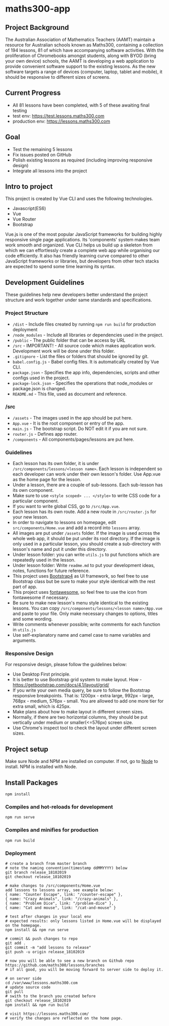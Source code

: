 # maths300-app

## Project Background
The Australian Association of Mathematics Teachers (AAMT) maintain a resource for Australian schools known as Maths300, containing a collection of 194 lessons, 81 of which have accompanying software activities. With the proliferation of Chromebooks amongst students, along with BYOD (bring your own device) schools, the AAMT is developing a web application to provide convenient software support to the existing lessons. As the new software targets a range of devices (computer, laptop, tablet and mobile), it should be responsive to different sizes of screens.

## Current Progress
* All 81 lessons have been completed, with 5 of these awaiting final testing
* test env: https://test.lessons.maths300.com
* production env: https://lessons.maths300.com

## Goal
* Test the remaining 5 lessons
* Fix issues posted on GitHub
* Polish existing lessons as required (including improving responsive design)
* Integrate all lessons into the project

## Intro to project
This project is created by Vue CLI and uses the following technologies.
* Javascript(ES6)
* Vue
* Vue Router
* Bootstrap

Vue.js is one of the most popular JavaScript frameworks for building highly responsive single page applications. Its 'components' system makes team work smooth and organized. Vue CLI helps us build up a skeleton from which we can effortlessly create a complete web app while organising our code efficiently. It also has friendly learning curve compared to other JavaScript frameworks or libraries, but developers from other tech stacks are expected to spend some time learning its syntax.

## Development Guidelines
These guidelines help new developers better understand the project structure and work together under same standards and specifications.

### Project Structure
* `/dist` - Include files created by running `npm run build` for production deployment
* `/node_modules` - Include all libraries or dependencies used in the project.
* `/public` - The public folder that can be access by URL
* `/src` - IMPORTANT! - All source code which makes application work. Development work will be done under this folder.
* `.gitignore` - List the files or folders that should be ignored by git.
* `babel.config.js` - Babel config files. It is automatically created by Vue CLI.
* `package.json` - Specifies the app info, dependencies, scripts and other configs used in the project.
* `package-lock.json` - Specifies the operations that node_modules or package.json is changed.
* `README.md` - This file, used as document and reference.

### /src
* `/assets` - The images used in the app should be put here.
* `App.vue` - It is the root component or entry of the app.
* `main.js` - The bootstrap script. Do NOT edit it if you are not sure.
* `router.js` - Defines app router.
* `/components` - All components/pages/lessons are put here.

### Guidelines
* Each lesson has its own folder, it is under `/src/components/lessons/<lesson name>`. Each lesson is independent so each developer can work under their own lesson's folder. Use App.vue as the home page for the lesson.
* Under a lesson, there are a couple of sub-lessons. Each sub-lesson has its own component.
* Make sure to use `<style scoped> ... </style>` to write CSS code for a particular component.
* If you want to write global CSS, go to `/src/App.vue`.
* Each lesson has its own route. Add a new route in `/src/router.js` for your new lesson.
* In order to navigate to lessons on homepage, edit `src/components/Home.vue` and add a record into `lessons` array.
* All images are put under `/assets` folder. If the image is used across the whole web app, it should be put under its root directory. If the image is only used in a particular lesson, you should create a sub-directory with lesson's name and put it under this directory.
* Under lesson folder: you can write `utils.js` to put functions which are repeatedly used in the lesson.
* Under lesson folder: Write `readme.md` to put your development ideas, notes, functions for future reference.
* This project uses [Bootstrap4](https://getbootstrap.com/docs/4.3/getting-started/introduction/) as UI framework, so feel free to use Bootstrap class but be sure to make your style identical with the rest part of app.
* This project uses [fontawesome](https://fontawesome.com/icons?d=gallery), so feel free to use the icon from fontawesome if necessary.
* Be sure to make new lesson's menu style identical to the existing lessons. You can copy `/src/components/lessons/<lesson name>/App.vue` and paste to your file. Only make necessary changes to options, titles and some wording.
* Write comments whenever possible; write comments for each function in `utils.js`
* Use self-explanatory name and camel case to name variables and arguments.

### Responsive Design
For responsive design, please follow the guidelines below:
* Use Desktop First principle.
* It is better to use Bootstrap grid system to make layout. How - https://getbootstrap.com/docs/4.1/layout/grid/
* If you write your own media query, be sure to follow the Bootstrap responsive breakpoints. That is: 1200px - extra large, 992px - large, 768px - medium, 576px - small. You are allowed to add one more tier for extra small, which is 425px.
* Make plans about how to make layout in different screen sizes.  
* Normally, if there are two horizontal columns, they should be put vertically under medium or smaller(<=576px) screen size.
* Use Chrome's inspect tool to check the layout under different screen sizes.

## Project setup
Make sure Node and NPM are installed on computer. If not, go to [Node](https://nodejs.org/en/) to install. NPM is installed with Node.

## Install Packages
```
npm install
```

### Compiles and hot-reloads for development
```
npm run serve
```

### Compiles and minifies for production
```
npm run build
```

### Deployment
```
# create a branch from master branch
# note the naming convention(timestamp ddMMYYYY) below
git branch release_18102019
git checkout release_18102019

# make changes to /src/components/Home.vue
add lessons to lessons array, see example below:
{ name: "Counter Escape", link: "/counter-escape" },
{ name: "Crazy Animals", link: "/crazy-animals" },
{ name: "Problem Dice", link: "/problem-dice" },
{ name: "Cat and mouse", link: "/cat-and-mouse" }

# test after changes in your local env
# expected results: only lessons listed in Home.vue will be displayed on the homepage.
npm install && npm run serve

# commit && push changes to repo
git add .
git commit -m "add lessons to release"
git push -u origin release_18102019

# now you will be able to see a new branch on Github repo https://github.com/maths300/lessons/branches
# if all good, you will be moving forward to server side to deploy it.

# on server side
cd /var/www/lessons.maths300.com
# update source code
git pull
# swith to the branch you created before
git checkout release_18102019
npm install && npm run build

# visit https://lessons.maths300.com/
# verify the changes are reflected on the home page.
```
